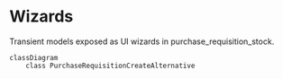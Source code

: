 # Wizards

Transient models exposed as UI wizards in purchase_requisition_stock.

```mermaid
classDiagram
    class PurchaseRequisitionCreateAlternative
```
